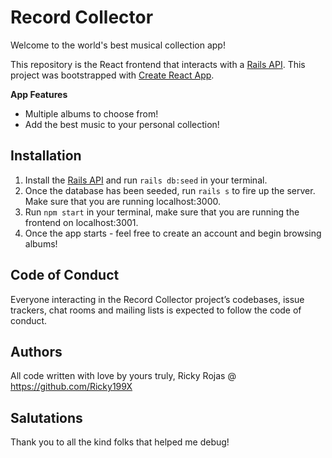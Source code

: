 # Record Collector

Welcome to the world's best musical collection app!

This repository is the React frontend that interacts with a [Rails API](https://github.com/Ricky199X/record_collector).
This project was bootstrapped with [Create React App](https://github.com/facebook/create-react-app).

**App Features**
- Multiple albums to choose from! 
- Add the best music to your personal collection!

## Installation

1. Install the [Rails API](https://github.com/Ricky199X/record_collector) and run `rails db:seed` in your terminal.
2. Once the database has been seeded, run `rails s` to fire up the server. Make sure that you are running localhost:3000.
3. Run `npm start` in your terminal, make sure that you are running the frontend on localhost:3001.
4. Once the app starts - feel free to create an account and begin browsing albums!

## Code of Conduct

Everyone interacting in the Record Collector project’s codebases, issue trackers, chat rooms and mailing lists is expected to follow the code of conduct.

## Authors
All code written with love by yours truly, Ricky Rojas @ https://github.com/Ricky199X

## Salutations
Thank you to all the kind folks that helped me debug!
